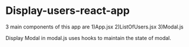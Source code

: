 # Display-users-react-app

3 main components of this app are 
1)App.jsx
2)ListOfUsers.jsx
3)Modal.js

Display Modal in modal.js uses hooks to maintain the state of modal.
